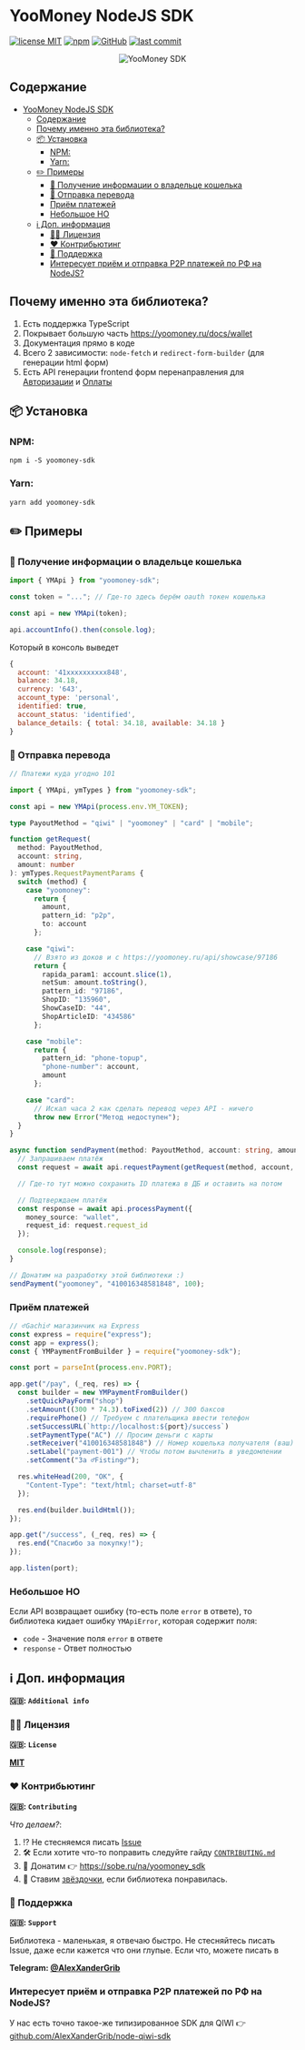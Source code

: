 # YooMoney NodeJS SDK

[![license MIT](https://img.shields.io/npm/l/yoomoney-sdk?style=flat-square)](https://github.com/AlexXanderGrib/yoomoney-sdk/blob/main/LICENSE)
[![npm](https://img.shields.io/npm/v/yoomoney-sdk?style=flat-square)](https://npmjs.com/package/yoomoney-sdk)
[![GitHub](https://img.shields.io/github/stars/AlexXanderGrib/yoomoney-sdk?style=flat-square)](https://github.com/AlexXanderGrib/yoomoney-sdk)
[![last commit](https://img.shields.io/github/last-commit/AlexXanderGrib/yoomoney-sdk?style=flat-square)](https://github.com/AlexXanderGrib/yoomoney-sdk)

<center>
  <img src="docs/assets/logo.svg" alt="YooMoney SDK" />
</center>

## Содержание

- [YooMoney NodeJS SDK](#yoomoney-nodejs-sdk)
  - [Содержание](#содержание)
  - [Почему именно эта библиотека?](#почему-именно-эта-библиотека)
  - [📦 Установка](#-установка)
    - [NPM:](#npm)
    - [Yarn:](#yarn)
  - [✏️ Примеры](#️-примеры)
    - [🔎 Получение информации о владельце кошелька](#-получение-информации-о-владельце-кошелька)
    - [💸 Отправка перевода](#-отправка-перевода)
    - [Приём платежей](#приём-платежей)
    - [Небольшое НО](#небольшое-но)
  - [ℹ️ Доп. информация](#ℹ️-доп-информация)
    - [🧑‍⚖️ Лицензия](#️-лицензия)
    - [❤️ Контрибьютинг](#️-контрибьютинг)
    - [🙋 Поддержка](#-поддержка)
    - [Интересует приём и отправка P2P платежей по РФ на NodeJS?](#интересует-приём-и-отправка-p2p-платежей-по-рф-на-nodejs)

## Почему именно эта библиотека?

1. Есть поддержка TypeScript
2. Покрывает большую часть https://yoomoney.ru/docs/wallet
3. Документация прямо в коде
4. Всего 2 зависимости: `node-fetch` и `redirect-form-builder` (для генерации html форм)
5. Есть API генерации frontend форм перенаправления для [Авторизации](https://yoomoney.ru/docs/wallet/using-api/authorization/basics) и [Оплаты](https://yoomoney.ru/docs/payment-buttons/using-api/forms)

## 📦 Установка

### NPM:

```shell
npm i -S yoomoney-sdk
```

### Yarn:

```shell
yarn add yoomoney-sdk
```

## ✏️ Примеры

### 🔎 Получение информации о владельце кошелька

```typescript
import { YMApi } from "yoomoney-sdk";

const token = "..."; // Где-то здесь берём oauth токен кошелька

const api = new YMApi(token);

api.accountInfo().then(console.log);
```

Который в консоль выведет

```javascript
{
  account: '41xxxxxxxxxx848',
  balance: 34.18,
  currency: '643',
  account_type: 'personal',
  identified: true,
  account_status: 'identified',
  balance_details: { total: 34.18, available: 34.18 }
}
```

### 💸 Отправка перевода

```typescript
// Платежи куда угодно 101

import { YMApi, ymTypes } from "yoomoney-sdk";

const api = new YMApi(process.env.YM_TOKEN);

type PayoutMethod = "qiwi" | "yoomoney" | "card" | "mobile";

function getRequest(
  method: PayoutMethod,
  account: string,
  amount: number
): ymTypes.RequestPaymentParams {
  switch (method) {
    case "yoomoney":
      return {
        amount,
        pattern_id: "p2p",
        to: account
      };

    case "qiwi":
      // Взято из доков и с https://yoomoney.ru/api/showcase/97186
      return {
        rapida_param1: account.slice(1),
        netSum: amount.toString(),
        pattern_id: "97186",
        ShopID: "135960",
        ShowCaseID: "44",
        ShopArticleID: "434586"
      };

    case "mobile":
      return {
        pattern_id: "phone-topup",
        "phone-number": account,
        amount
      };

    case "card":
      // Искал часа 2 как сделать перевод через API - ничего
      throw new Error("Метод недоступен");
  }
}

async function sendPayment(method: PayoutMethod, account: string, amount: number) {
  // Запрашиваем платёж
  const request = await api.requestPayment(getRequest(method, account, amount));

  // Где-то тут можно сохранить ID платежа в ДБ и оставить на потом

  // Подтверждаем платёж
  const response = await api.processPayment({
    money_source: "wallet",
    request_id: request.request_id
  });

  console.log(response);
}

// Донатим на разработку этой библиотеки :)
sendPayment("yoomoney", "410016348581848", 100);
```

### Приём платежей

```javascript
// ♂️Gachi♂️ магазинчик на Express
const express = require("express");
const app = express();
const { YMPaymentFromBuilder } = require("yoomoney-sdk");

const port = parseInt(process.env.PORT);

app.get("/pay", (_req, res) => {
  const builder = new YMPaymentFromBuilder()
    .setQuickPayForm("shop")
    .setAmount((300 * 74.3).toFixed(2)) // 300 баксов
    .requirePhone() // Требуем с плательщика ввести телефон
    .setSuccessURL(`http://localhost:${port}/success`)
    .setPaymentType("AC") // Просим деньги с карты
    .setReceiver("410016348581848") // Номер кошелька получателя (ваш)
    .setLabel("payment-001") // Чтобы потом вычленить в уведомлении
    .setComment("За ♂️Fisting♂️");

  res.whiteHead(200, "OK", {
    "Content-Type": "text/html; charset=utf-8"
  });

  res.end(builder.buildHtml());
});

app.get("/success", (_req, res) => {
  res.end("Спасибо за покупку!");
});

app.listen(port);
```

### Небольшое НО

Если API возвращает ошибку (то-есть поле `error` в ответе), то библиотека кидает ошибку `YMApiError`, которая содержит поля:

- `code` - Значение поля `error` в ответе
- `response` - Ответ полностью

## ℹ️ Доп. информация

**🇬🇧: `Additional info`**

### 🧑‍⚖️ Лицензия

**🇬🇧: `License`**

[**MIT**](./LICENSE)

### ❤️ Контрибьютинг

**🇬🇧: `Contributing`**

_Что делаем?_:

1. ⁉️ Не стесняемся писать [Issue](https://github.com/AlexXanderGrib/yoomoney-sdk/issues/new)
2. 🛠️ Если хотите что-то поправить следуйте гайду [`CONTRIBUTING.md`](./CONTRIBUTING.md)
3. 💸 Донатим 👉 https://sobe.ru/na/yoomoney_sdk
4. 🌟 Ставим [звёздочки](https://github.com/AlexXanderGrib/yoomoney-sdk/stargazers), если библиотека понравилась.

### 🙋 Поддержка

**🇬🇧: `Support`**

Библиотека - маленькая, я отвечаю быстро. Не стесняйтесь писать Issue, даже если кажется что они глупые. Если что, можете писать в

**Telegram: [@AlexXanderGrib](https://t.me/AlexXanderGrib)**

### Интересует приём и отправка P2P платежей по РФ на NodeJS?

У нас есть точно такое-же типизированное SDK для QIWI 👉 [github.com/AlexXanderGrib/node-qiwi-sdk](https://github.com/AlexXanderGrib/node-qiwi-sdk)
